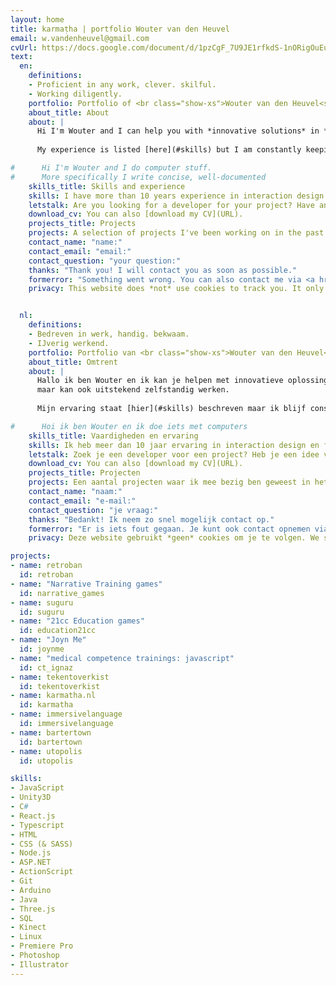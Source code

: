 ```yaml
---
layout: home
title: karmaṭha | portfolio Wouter van den Heuvel
email: w.vandenheuvel@gmail.com
cvUrl: https://docs.google.com/document/d/1pzCgF_7U9JE1rfkdS-1nORigOuEuw2gdhyHdS3iUrF0/export?format=pdf
text:
  en:
    definitions:
    - Proficient in any work, clever. skilful.
    - Working diligently.
    portfolio: Portfolio of <br class="show-xs">Wouter van den Heuvel<span class="hide-xs">. Front-end development guru<span class="hide-sm"> based in The Hague, Netherlands</span></span>
    about_title: About
    about: |
      Hi I'm Wouter and I can help you with *innovative solutions* in *interactive software products*. I enjoy crafting maintainable, elegant, well-documented code for any type of front-end project. I like to collaborate in (small) teams because I truly believe the synergistic effect brings out the best in any situation, but I can also work very effectively on my own.
      
      My experience is listed [here](#skills) but I am constantly keeping up with new developments and eager to learn and apply new things. I am especially passionate about *Virtual Reality*, *games*, and any type of new technology. I am available for freelance work, so [get in touch](#contact). 

#      Hi I'm Wouter and I do computer stuff.
#      More specifically I write concise, well-documented   
    skills_title: Skills and experience 
    skills: I have more than 10 years experience in interaction design and writing front-end code. These are some of the technologies and tools I'm most comfortable with.
    letstalk: Are you looking for a developer for your project? Have an idea for a game, a VR experience, web app or something else altogether? Let's talk. I’m available for hire on a freelance or contract basis. 
    download_cv: You can also [download my CV](URL).
    projects_title: Projects
    projects: A selection of projects I've been working on in the past.
    contact_name: "name:"
    contact_email: "email:"
    contact_question: "your question:"
    thanks: "Thank you! I will contact you as soon as possible."
    formerror: "Something went wrong. You can also contact me via <a href='mailto:[email]' rel='author'>[email]</a>."
    privacy: This website does *not* use cookies to track you. It only stores your language preference on your browser. View our [Privacy policy](/privacy).


  nl:
    definitions:
    - Bedreven in werk, handig. bekwaam.
    - IJverig werkend.
    portfolio: Portfolio van <br class="show-xs">Wouter van den Heuvel<span class="hide-xs">. Front-end development guru<span class="hide-sm"> in Den Haag, Nederland</span></span>
    about_title: Omtrent
    about: |
      Hallo ik ben Wouter en ik kan je helpen met innovatieve oplossingen op het gebied van interactieve softwareproducten. Ik creëer graag onderhoudbare, elegante en goed gedocumenteerde code voor ieder soort front-end project. Ik werk graag samen in kleine, dynamische teams, 
      maar kan ook uitstekend zelfstandig werken. 
      
      Mijn ervaring staat [hier](#skills) beschreven maar ik blijf constant op de hoogte van nieuwe ontwikkelingen en leer graag nieuwe dingen. Ik ben voornamelijk gepassioneerd over Virtual Reality, games en andere nieuwe technologieën. Ik ben beschikbaar voor freelance werk, dus [neem contact](#contact) met mij op.

#      Hoi ik ben Wouter en ik doe iets met computers
    skills_title: Vaardigheden en ervaring
    skills: Ik heb meer dan 10 jaar ervaring in interaction design en front-end code. Dit zijn een aantal van de technologieën en tools waar ik mee heb gewerkt.
    letstalk: Zoek je een developer voor een project? Heb je een idee voor een game, VR experience, web app of iets compleets anders? Dan kunnen we praten. 
    download_cv: You can also [download my CV](URL).
    projects_title: Projecten
    projects: Een aantal projecten waar ik mee bezig ben geweest in het verleden.
    contact_name: "naam:"
    contact_email: "e-mail:"
    contact_question: "je vraag:"
    thanks: "Bedankt! Ik neem zo snel mogelijk contact op."
    formerror: "Er is iets fout gegaan. Je kunt ook contact opnemen via <a href='mailto:[email] rel='author'>[email]</a>."
    privacy: Deze website gebruikt *geen* cookies om je te volgen. We slaan alleen je taalvoorkeur op. Bekijk onze [Privacy policy](/privacy).

projects:
- name: retroban
  id: retroban
- name: "Narrative Training games"
  id: narrative_games
- name: suguru
  id: suguru
- name: "21cc Education games"
  id: education21cc
- name: "Joyn Me"  
  id: joynme
- name: "medical competence trainings: javascript"  
  id: ct_ignaz
- name: tekentoverkist
  id: tekentoverkist
- name: karmatha.nl
  id: karmatha
- name: immersivelanguage
  id: immersivelanguage
- name: bartertown
  id: bartertown
- name: utopolis
  id: utopolis

skills:
- JavaScript
- Unity3D
- C#
- React.js
- Typescript
- HTML
- CSS (& SASS)
- Node.js
- ASP.NET
- ActionScript
- Git
- Arduino
- Java
- Three.js
- SQL
- Kinect
- Linux
- Premiere Pro
- Photoshop
- Illustrator
---
```

